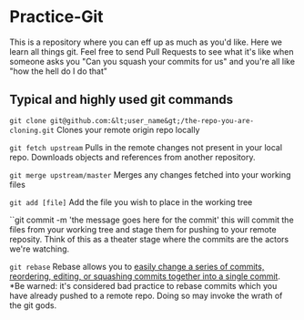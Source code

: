 Practice-Git
============

This is a repository where you can eff up as much as you'd like. Here we learn all things git.
Feel free to send Pull Requests to see what it's like when someone asks you 
"Can you squash your commits for us" and you're all like "how the hell do I do that"


## Typical and highly used git commands

``git clone git@github.com:&lt;user_name&gt;/the-repo-you-are-cloning.git``
Clones your remote origin repo locally

``git fetch upstream``
Pulls in the remote changes not present in your local repo.
Downloads objects and references from another repository.

``git merge upstream/master``
Merges any changes fetched into your working files

``git add [file]``
Add the file you wish to place in the working tree

``git commit -m 'the message goes here for the commit'
this will commit the files from your working tree and stage them for pushing to your remote reposity.
Think of this as a theater stage where the commits are the actors we're watching.

``git rebase``
Rebase allows you to [easily change a series of commits, reordering, editing, or squashing commits together into a single commit](https://help.github.com/articles/interactive-rebase).
*Be warned: it's considered bad practice to rebase commits which you have already pushed to a remote repo. Doing so may invoke the wrath of the git gods.